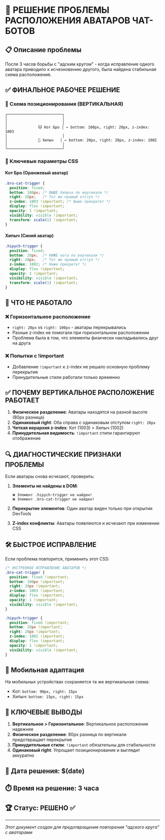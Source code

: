 # 🎯 РЕШЕНИЕ ПРОБЛЕМЫ РАСПОЛОЖЕНИЯ АВАТАРОВ ЧАТ-БОТОВ

## 📋 Описание проблемы
После 3 часов борьбы с "адским кругом" - когда исправление одного аватара приводило к исчезновению другого, была найдена стабильная схема расположения.

## ✅ ФИНАЛЬНОЕ РАБОЧЕЕ РЕШЕНИЕ

### 🔧 Схема позиционирования (ВЕРТИКАЛЬНАЯ)

```
┌─────────────────────────┐
│                         │
│                         │
│              🐱 Кот Бро │ ← bottom: 100px, right: 20px, z-index: 1003
│                         │
│              🤖 Хипыч   │ ← bottom: 20px, right: 20px, z-index: 1002
│                         │
└─────────────────────────┘
```

### 📍 Ключевые параметры CSS

#### Кот Бро (Оранжевый аватар)
```css
.bro-cat-trigger {
  position: fixed;
  bottom: 100px; /* ВЫШЕ Хипыча по вертикали */
  right: 20px;   /* Тот же правый отступ */
  z-index: 1003 !important; /* Выше приоритет */
  display: flex !important;
  opacity: 1 !important;
  visibility: visible !important;
  transform: scale(1) !important;
}
```

#### Хипыч (Синий аватар)
```css
.hipych-trigger {
  position: fixed;
  bottom: 20px;  /* НИЖЕ кота по вертикали */
  right: 20px;   /* Тот же правый отступ */
  z-index: 1002; /* Ниже приоритет */
  display: flex !important;
  opacity: 1 !important;
  visibility: visible !important;
  transform: scale(1) !important;
}
```

## 🚫 ЧТО НЕ РАБОТАЛО

### ❌ Горизонтальное расположение
- `right: 20px` vs `right: 100px` - аватары перекрывались
- Разные z-index не помогали при горизонтальном расположении
- Проблема была в том, что элементы физически накладывались друг на друга

### ❌ Попытки с !important
- Добавление `!important` к z-index не решало основную проблему перекрытия
- Принудительные стили работали только временно

## ✅ ПОЧЕМУ ВЕРТИКАЛЬНОЕ РАСПОЛОЖЕНИЕ РАБОТАЕТ

1. **Физическое разделение**: Аватары находятся на разной высоте (80px разница)
2. **Одинаковый right**: Оба справа с одинаковым отступом `right: 20px`
3. **Четкая иерархия z-index**: Кот (1003) > Хипыч (1002)
4. **Принудительная видимость**: `!important` стили гарантируют отображение

## 🔍 ДИАГНОСТИЧЕСКИЕ ПРИЗНАКИ ПРОБЛЕМЫ

Если аватары снова исчезают, проверить:

1. **Элементы не найдены в DOM**:
   ```
   ❌ Элемент .hipych-trigger не найден!
   ❌ Элемент .bro-cat-trigger не найден!
   ```

2. **Перекрытие элементов**: Один аватар виден только при открытии DevTools

3. **Z-index конфликты**: Аватары появляются и исчезают при изменении CSS

## 🛠️ БЫСТРОЕ ИСПРАВЛЕНИЕ

Если проблема повторится, применить этот CSS:

```css
/* ЭКСТРЕННОЕ ИСПРАВЛЕНИЕ АВАТАРОВ */
.bro-cat-trigger {
  position: fixed !important;
  bottom: 100px !important;
  right: 20px !important;
  z-index: 1003 !important;
  display: flex !important;
  opacity: 1 !important;
  visibility: visible !important;
}

.hipych-trigger {
  position: fixed !important;
  bottom: 20px !important;
  right: 20px !important;
  z-index: 1002 !important;
  display: flex !important;
  opacity: 1 !important;
  visibility: visible !important;
}
```

## 📱 Мобильная адаптация

На мобильных устройствах сохраняется та же вертикальная схема:
- Кот: `bottom: 90px, right: 15px`
- Хипыч: `bottom: 15px, right: 15px`

## 🎯 КЛЮЧЕВЫЕ ВЫВОДЫ

1. **Вертикальное > Горизонтальное**: Вертикальное расположение надежнее
2. **Физическое разделение**: 80px разница по вертикали предотвращает перекрытие
3. **Принудительные стили**: `!important` обязательны для стабильности
4. **Одинаковый right**: Упрощает позиционирование и выглядит аккуратно

## 📅 Дата решения: $(date)
## ⏱️ Время на решение: 3 часа
## 🏆 Статус: РЕШЕНО ✅

---
*Этот документ создан для предотвращения повторения "адского круга" с аватарами* 